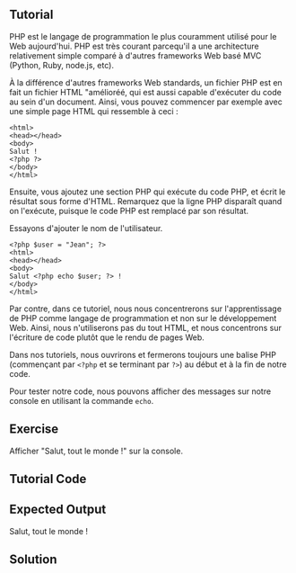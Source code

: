 Tutorial
--------

PHP est le langage de programmation le plus couramment utilisé pour le
Web aujourd'hui. PHP est très courant parcequ'il a une architecture
relativement simple comparé à d'autres frameworks Web basé MVC
(Python, Ruby, node.js, etc).

À la différence d'autres frameworks Web standards, un fichier PHP est
en fait un fichier HTML "amélioréé, qui est aussi capable d'exécuter
du code au sein d'un document. Ainsi, vous pouvez commencer par
exemple avec une simple page HTML qui ressemble à ceci :

    <html>
    <head></head>
    <body>
    Salut !
    <?php ?>
    </body>
    </html>

Ensuite, vous ajoutez une section PHP qui exécute du code PHP, et
écrit le résultat sous forme d'HTML. Remarquez que la ligne PHP
disparaît quand on l'exécute, puisque le code PHP est remplacé par son
résultat.

Essayons d'ajouter le nom de l'utilisateur.

    <?php $user = "Jean"; ?>
    <html>
    <head></head>
    <body>
    Salut <?php echo $user; ?> !
    </body>
    </html>

Par contre, dans ce tutoriel, nous nous concentrerons sur
l'apprentissage de PHP comme langage de programmation et non sur le
développement Web. Ainsi, nous n'utiliserons pas du tout HTML, et nous
concentrons sur l'écriture de code plutôt que le rendu de pages Web.

Dans nos tutoriels, nous ouvrirons et fermerons toujours une balise
PHP (commençant par `<?php` et se terminant par `?>`) au début et à la
fin de notre code.

Pour tester notre code, nous pouvons afficher des messages sur notre
console en utilisant la commande `echo`.

Exercise
--------

Afficher "Salut, tout le monde !" sur la console.

Tutorial Code
-------------

<?php
echo "Au-revoir, tout le monde !";
?>

Expected Output
---------------

Salut, tout le monde !

Solution
--------

<?php
echo "Salut, tout le monde !";
?>
